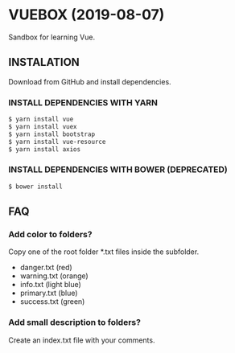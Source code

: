 # VUEBOX (2019-08-07)

Sandbox for learning Vue.

## INSTALATION

Download from GitHub and install dependencies.

### INSTALL DEPENDENCIES WITH YARN

```bash
$ yarn install vue
$ yarn install vuex
$ yarn install bootstrap
$ yarn install vue-resource
$ yarn install axios
```

### INSTALL DEPENDENCIES WITH BOWER (DEPRECATED)

```bash
$ bower install
```



## FAQ

### Add color to folders?

Copy one of the root folder *.txt files inside the subfolder.

 - danger.txt (red)
 - warning.txt (orange)
 - info.txt (light blue)
 - primary.txt (blue)
 - success.txt  (green)


### Add small description to folders?

Create an index.txt file with your comments.